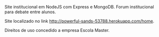 Site institucional em NodeJS com Express e MongoDB.
Forum institucional para debate entre alunos.

Site localizado no link http://powerful-sands-53788.herokuapp.com/home.

Direitos de uso concedido a empresa Escola Master.
